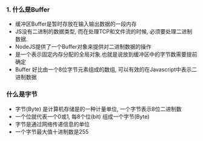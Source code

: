 ### 1. 什么是Buffer
* 缓冲区Buffer是暂时存放在输入输出数据的一段内存
* JS没有二进制的数据类型, 而在处理TCP和文件流的时候, 必须要处理二进制数据.
* NodeJS提供了一个Buffer对象来提供对二进制数据的操作
* 是一个表示固定内存分配的全局对象.也就是说放到缓冲区中的字节数需要提前确定
* Buffer 好比由一个8位字节元素组成的数组, 可以有效的在Javascript中表示二进制数据

### 什么是字节
* 字节(Byte)  是计算机存储是的一种计量单位, 一个字节表示8位二进制数
* 一个位就代表一个0或1, 每8个位(bit) 组成一个字节(Byte)
* 字节是通过网络传递信息的单位
* 一个字节最大值十进制数是255




